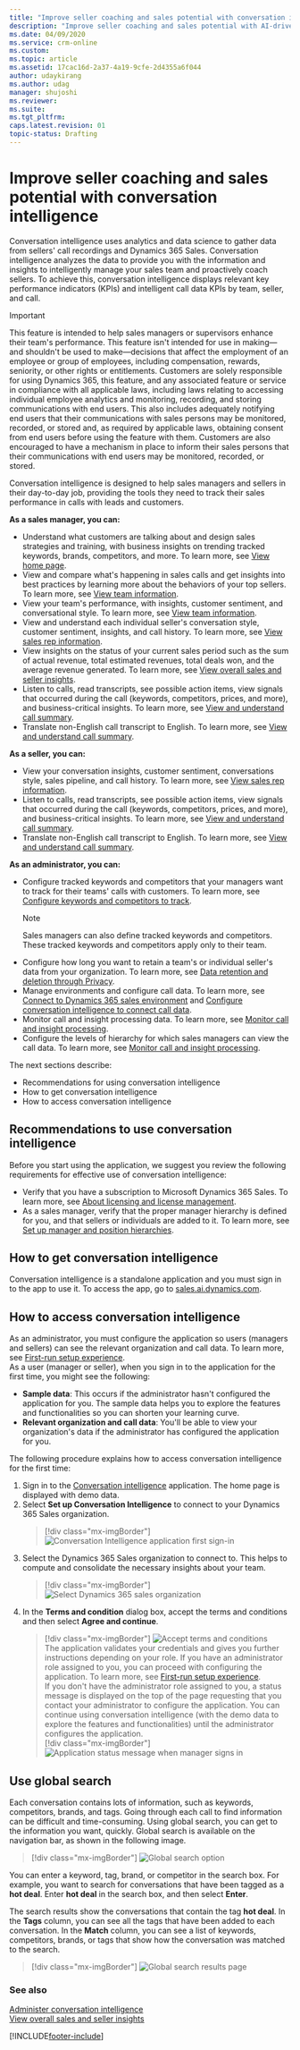 ```yaml
---
title: "Improve seller coaching and sales potential with conversation intelligence | MicrosoftDocs"
description: "Improve seller coaching and sales potential with AI-driven insights readily available for conversation intelligence"
ms.date: 04/09/2020
ms.service: crm-online
ms.custom: 
ms.topic: article
ms.assetid: 17cac16d-2a37-4a19-9cfe-2d4355a6f044
author: udaykirang
ms.author: udag
manager: shujoshi
ms.reviewer: 
ms.suite: 
ms.tgt_pltfrm: 
caps.latest.revision: 01
topic-status: Drafting
---
```


# Improve seller coaching and sales potential with conversation intelligence

Conversation intelligence uses analytics and data science to gather data from sellers' call recordings and Dynamics 365 Sales. Conversation intelligence analyzes the data to provide you with the information and insights to intelligently manage your sales team and proactively coach sellers. To achieve this, conversation intelligence displays relevant key performance indicators (KPIs) and intelligent call data KPIs by team, seller, and call.
>[!IMPORTANT]
>This feature is intended to help sales managers or supervisors enhance their team's performance. This feature isn't intended for use in making&mdash;and shouldn't be used to make&mdash;decisions that affect the employment of an employee or group of employees, including compensation, rewards, seniority, or other rights or entitlements. Customers are solely responsible for using Dynamics 365, this feature, and any associated feature or service in compliance with all applicable laws, including laws relating to accessing individual employee analytics and monitoring, recording, and storing communications with end users. This also includes adequately notifying end users that their communications with sales persons may be monitored, recorded, or stored and, as required by applicable laws, obtaining consent from end users before using the feature with them. Customers are also encouraged to have a mechanism in place to inform their sales persons that their communications with end users may be monitored, recorded, or stored.

Conversation intelligence is designed to help sales managers and sellers in their day-to-day job, providing the tools they need to track their sales performance in calls with leads and customers.

**As a sales manager, you can:**   
-	Understand what customers are talking about and design sales strategies and training, with business insights on trending tracked keywords, brands, competitors, and more. To learn more, see [View home page](dynamics365-sales-insights-app-home-page.md).   
-	View and compare what's happening in sales calls and get insights into best practices by learning more about the behaviors of your top sellers. To learn more, see [View team information](conversation-intelligence-team-overview.md).   
-	View your team's performance, with insights, customer sentiment, and conversational style. To learn more, see [View team information](conversation-intelligence-team-overview.md).   
-	View and understand each individual seller's conversation style, customer sentiment, insights, and call history. To learn more, see [View sales rep information](conversation-intelligence-seller-details.md).   
-	View insights on the status of your current sales period such as the sum of actual revenue, total estimated revenues, total deals won, and the average revenue generated. To learn more, see [View overall sales and seller insights](dynamics365-sales-insights-app-home-page.md).   
-	Listen to calls, read transcripts, see possible action items, view signals that occurred during the call (keywords, competitors, prices, and more), and business-critical insights. To learn more, see [View and understand call summary](../sales/view-and-understand-call-summary.md).    
-	Translate non-English call transcript to English. To learn more, see [View and understand call summary](../sales/view-and-understand-call-summary.md).   

**As a seller, you can:**   
-	View your conversation insights, customer sentiment, conversations style, sales pipeline, and call history. To learn more, see [View sales rep information](conversation-intelligence-seller-details.md).   
-	Listen to calls, read transcripts, see possible action items, view signals that occurred during the call (keywords, competitors, prices, and more), and business-critical insights. To learn more, see [View and understand call summary](../sales/view-and-understand-call-summary.md).   
-	Translate non-English call transcript to English. To learn more, see [View and understand call summary](../sales/view-and-understand-call-summary.md).

**As an administrator, you can:**   
-	Configure tracked keywords and competitors that your managers want to track for their teams' calls with customers. To learn more, see [Configure keywords and competitors to track](configure-keywords-competitors.md).   
    > [!NOTE]
    > Sales managers can also define tracked keywords and competitors. These tracked keywords and competitors apply only to their team.   
-	Configure how long you want to retain a team's or individual seller's data from your organization. To learn more, see [Data retention and deletion through Privacy](data-retention-deletion-policy.md).   
-	Manage environments and configure call data. To learn more, see [Connect to Dynamics 365 sales environment](connect-dynamics365-sales-environment.md) and [Configure conversation intelligence to connect call data](configure-conversation-intelligence-call-data.md).   
-	Monitor call and insight processing data. To learn more, see [Monitor call and insight processing](../sales/monitor-call-insight-processing.md).   
-	Configure the levels of hierarchy for which sales managers can view the call data. To learn more, see [Monitor call and insight processing](../sales/monitor-call-insight-processing.md).  

The next sections describe:   
- Recommendations for using conversation intelligence   
- How to get conversation intelligence   
- How to access conversation intelligence   

## Recommendations to use conversation intelligence   
Before you start using the application, we suggest you review the following requirements for effective use of conversation intelligence:   
-	Verify that you have a subscription to Microsoft Dynamics 365 Sales. To learn more, see [About licensing and license management](https://docs.microsoft.com/power-platform/admin/wp-license-management).   
-	As a sales manager, verify that the proper manager hierarchy is defined for you, and that sellers or individuals are added to it. To learn more, see [Set up manager and position hierarchies](/dynamics365/customer-engagement/admin/hierarchy-security#set-up-manager-and-position-hierarchies).

## How to get conversation intelligence   
Conversation intelligence is a standalone application and you must sign in to the app to use it. To access the app, go to [sales.ai.dynamics.com](https://sales.ai.dynamics.com/).

## How to access conversation intelligence   
As an administrator, you must configure the application so users (managers and sellers) can see the relevant organization and call data. To learn more, see [First-run setup experience](fre-setup-sales-insight-app.md).    
As a user (manager or seller), when you sign in to the application for the first time, you might see the following:   
- **Sample data**: This occurs if the administrator hasn't configured the application for you. The sample data helps you to explore the features and functionalities so you can shorten your learning curve.   
- **Relevant organization and call data**: You'll be able to view your organization's data if the administrator has configured the application for you.

The following procedure explains how to access conversation intelligence for the first time:   
1.	Sign in to the [Conversation intelligence](https://sales.ai.dynamics.com/) application. The home page is displayed with demo data.   
2.	Select **Set up Conversation Intelligence** to connect to your Dynamics 365 Sales organization.    
    > [!div class="mx-imgBorder"]
    > ![Conversation Intelligence application first sign-in](media/si-app-manager-first-signin.png "Conversation Intelligence application first sign-in")    
3.	Select the Dynamics 365 Sales organization to connect to. This helps to compute and consolidate the necessary insights about your team.   
    > [!div class="mx-imgBorder"]
    > ![Select Dynamics 365 sales organization](media/si-app-select-organization.png  "Select Dynamics 365 sales organization")   
4.	In the **Terms and condition** dialog box, accept the terms and conditions and then select **Agree and continue**.   
    > [!div class="mx-imgBorder"] 
    > ![Accept terms and conditions](media/si-app-tnc.png  "Accept terms and conditions")   
	The application validates your credentials and gives you further instructions depending on your role. If you have an administrator role assigned to you, you can proceed with configuring the application. To learn more, see [First-run setup experience](fre-setup-sales-insight-app.md).       
    If you don't have the administrator role assigned to you, a status message is displayed on the top of the page requesting that you contact your administrator to configure the application. You can continue using conversation intelligence (with the demo data to explore the features and functionalities) until the administrator configures the application.        
    > [!div class="mx-imgBorder"]
    > ![Application status message when manager signs in](media/si-app-admin-message-bar-manager.png  "Application status message when manager signs in")

## Use global search

Each conversation contains lots of information, such as keywords, competitors, brands, and tags. Going through each call to find information can be difficult and time-consuming. Using global search, you can get to the information you want, quickly. Global search is available on the navigation bar, as shown in the following image.
  
> [!div class="mx-imgBorder"] 
> ![Global search option](media/si-app-general-search.png  "Global search option")

You can enter a keyword, tag, brand, or competitor in the search box. For example, you want to search for conversations that have been tagged as a **hot deal**. Enter **hot deal** in the search box, and then select **Enter**.

The search results show the conversations that contain the tag **hot deal**. In the **Tags** column, you can see all the tags that have been added to each conversation. In the **Match** column, you can see a list of keywords, competitors, brands, or tags that show how the conversation was matched to the search.


> [!div class="mx-imgBorder"] 
> ![Global search results page](media/si-app-general-search-results.png  "Global search results page")

### See also

[Administer conversation intelligence](intro-admin-guide-sales-insights.md#administer-conversation-intelligence)   
[View overall sales and seller insights](dynamics365-sales-insights-app-home-page.md)


[!INCLUDE[footer-include](../includes/footer-banner.md)]